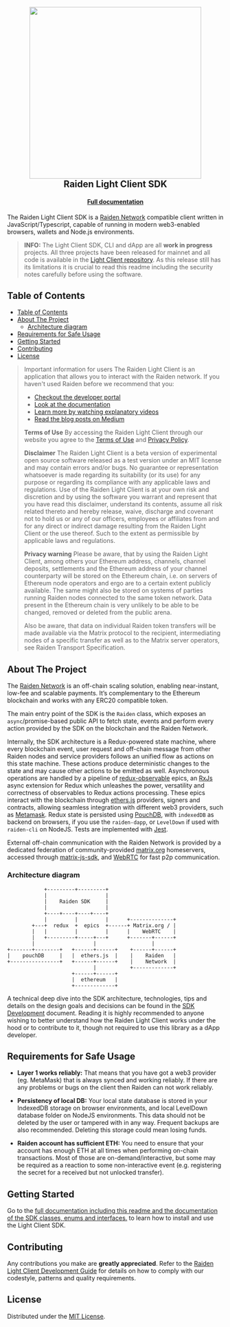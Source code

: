 <h2 align="center">
  <br/>
  <a href='https://raiden.network/'><img
      width='400px'
      alt=''
      src="https://user-images.githubusercontent.com/35398162/54018436-ee3f6300-4188-11e9-9b4e-0666c44cda53.png" /></a>
  <br/>
  Raiden Light Client SDK
  <br/>
</h2>
<h4 align="center">
  <a href="https://lightclient.raiden.network/docs/">Full documentation</a>
</h4>

The Raiden Light Client SDK is a [Raiden Network](https://raiden.network) compatible client written in JavaScript/Typescript, capable of running in modern web3-enabled browsers, wallets and Node.js environments.

> **INFO:** The Light Client SDK, CLI and dApp are all **work in progress** projects. All three projects have been released for mainnet and all code is available in the [Light Client repository](https://github.com/raiden-network/light-client). As this release still has its limitations it is crucial to read this readme including the security notes carefully before using the software.

## Table of Contents

- [Table of Contents](#table-of-contents)
- [About The Project](#about-the-project)
  - [Architecture diagram](#architecture-diagram)
- [Requirements for Safe Usage](#requirements-for-safe-usage)
- [Getting Started](#getting-started)
- [Contributing](#contributing)
- [License](#license)

> Important information for users
> The Raiden Light Client is an application that allows you to interact with the Raiden
> network. If you haven't used Raiden before we recommend that you:
> - [Checkout the developer portal](https://developer.raiden.network)
> - [Look at the documentation](https://docs.raiden.network)
> - [Learn more by watching explanatory videos](https://www.youtube.com/channel/UCoUP_hnjUddEvbxmtNCcApg)
> - [Read the blog posts on Medium](https://medium.com/@raiden_network)
>
> **Terms of Use**
> By accessing the Raiden Light Client through our website you agree to the [Terms of Use](https://github.com/raiden-network/light-client/blob/master/TERMS.md)
> and [Privacy Policy](https://raiden.network/privacy.html).
>
> **Disclaimer**
> The Raiden Light Client is a beta version of experimental open source software released
> as a test version under an MIT license and may contain errors and/or bugs. No guarantee
> or representation whatsoever is made regarding its suitability (or its use) for any purpose
> or regarding its compliance with any applicable laws and regulations. Use of the Raiden
> Light Client is at your own risk and discretion and by using the software you warrant and
> represent that you have read this disclaimer, understand its contents, assume all risk
> related thereto and hereby release, waive, discharge and covenant not to hold us or any of
> our officers, employees or affiliates from and for any direct or indirect damage resulting
> from the Raiden Light Client or the use thereof. Such to the extent as permissible by
> applicable laws and regulations.
>
> **Privacy warning**
> Please be aware, that by using the Raiden Light Client, among others your Ethereum
> address, channels, channel deposits, settlements and the Ethereum address of your
> channel counterparty will be stored on the Ethereum chain, i.e. on servers of Ethereum
> node operators and ergo are to a certain extent publicly available. The same might also be
> stored on systems of parties running Raiden nodes connected to the same token network.
> Data present in the Ethereum chain is very unlikely to be able to be changed, removed or
> deleted from the public arena.
>
> Also be aware, that data on individual Raiden token transfers will be made available via
> the Matrix protocol to the recipient, intermediating nodes of a specific transfer as well as to
> the Matrix server operators, see Raiden Transport Specification.

## About The Project

The [Raiden Network](https://raiden.network/) is an off-chain scaling solution, enabling near-instant, low-fee and scalable payments. It’s complementary to the Ethereum blockchain and works with any ERC20 compatible token.

The main entry point of the SDK is the `Raiden` class, which exposes an `async`/promise-based public API to fetch state, events and perform every action provided by the SDK on the blockchain and the Raiden Network.

Internally, the SDK architecture is a Redux-powered state machine, where every blockchain event, user request and off-chain message from other Raiden nodes and service providers follows an unified flow as actions on this state machine. These actions produce deterministic changes to the state and may cause other actions to be emitted as well. Asynchronous operations are handled by a pipeline of [redux-observable](https://redux-observable.js.org) epics, an [RxJs](https://rxjs.dev/) async extension for Redux which unleashes the power, versatility and correctness of observables to Redux actions processing. These epics interact with the blockchain through [ethers.js](https://github.com/ethers-io/ethers.js) providers, signers and contracts, allowing seamless integration with different web3 providers, such as [Metamask](https://metamask.io/). Redux state is persisted using [PouchDB](https://pouchdb.com/), with `indexedDB` as backend on browsers, if you use the `raiden-dapp`, or `LevelDown` if used with `raiden-cli` on NodeJS. Tests are implemented with [Jest](https://jestjs.io).

External off-chain communication with the Raiden Network is provided by a dedicated federation of community-provided [matrix.org](https://matrix.org) homeservers, accessed through [matrix-js-sdk](https://github.com/matrix-org/matrix-js-sdk), and [WebRTC](https://webrtc.org/) for fast p2p communication.

### Architecture diagram

```
            +---------+---------+
            |                   |
            |    Raiden SDK     |
            |                   |
            +----+----+----+----+
            |         |         |      +--------------+
        +---+  redux  +  epics  +------+ Matrix.org / |
        |   |         |         |      |    WebRTC    |
        |   +---------+-----+---+      +-------+------+
        |                   |                  |
+-------+--------+   +------+------+    +------+------+
|    pouchDB     |   |  ethers.js  |    |    Raiden   |
+----------------+   +------+------+    |    Network  |
                            |           +-------------+
                     +------+------+
                     |  ethereum   |
                     +-------------+
```

A technical deep dive into the SDK architecture, technologies, tips and details on the design goals and decisions can be found in the [SDK Development](https://github.com/raiden-network/light-client/blob/master/raiden-ts/SDK-Development.md) document. Reading it is highly recommended to anyone wishing to better understand how the Raiden Light Client works under the hood or to contribute to it, though not required to use this library as a dApp developer.

## Requirements for Safe Usage

- **Layer 1 works reliably:** That means that you have got a web3 provider (eg. MetaMask) that is always synced and working reliably. If there are any problems or bugs on the client then Raiden can not work reliably.

- **Persistency of local DB:** Your local state database is stored in your IndexedDB storage on browser environments, and local LevelDown database folder on NodeJS environments. This data should not be deleted by the user or tampered with in any way. Frequent backups are also recommended. Deleting this storage could mean losing funds.

- **Raiden account has sufficient ETH:** You need to ensure that your account has enough ETH at all times when performing on-chain transactions. Most of those are on-demand/interactive, but some may be required as a reaction to some non-interactive event (e.g. registering the secret for a received but not unlocked transfer).

## Getting Started

Go to the [full documentation including this readme and the documentation of the SDK classes, enums and interfaces.](https://lightclient.raiden.network/docs/installing-sdk/) to learn how to install and use the Light Client SDK.

## Contributing

Any contributions you make are **greatly appreciated**. Refer to the [Raiden Light Client Development Guide](../CONTRIBUTING.md) for details on how to comply with our codestyle, patterns and quality requirements.

## License

Distributed under the [MIT License](../LICENSE).
